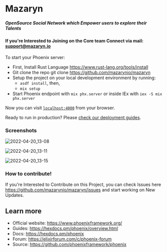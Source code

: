 # Mazaryn

##### OpenSource Social Network which Empower users to explore their Talents

#### If you're Interested to Joining on the Core team Connect via mail: support@mazaryn.io

To start your Phoenix server:
  
  * First, Install Rust Language https://www.rust-lang.org/tools/install
  * Git clone the repo git clone https://github.com/mazarynio/mazaryn
  * Setup the project on your local development environment by running:
    - `asdf install`, then,
    - `mix setup`
  * Start Phoenix endpoint with `mix phx.server` or inside IEx with `iex -S mix phx.server`

Now you can visit [`localhost:4000`](http://localhost:4000) from your browser.

Ready to run in production? Please [check our deployment guides](https://hexdocs.pm/phoenix/deployment.html).

### Screenshots 

![2022-04-20_13-08](https://user-images.githubusercontent.com/59366270/166201589-1b2b932d-5c54-4297-83ac-259b85885e50.png)

![2022-04-20_13-11](https://user-images.githubusercontent.com/59366270/166201622-2d4b236c-4be9-4f2d-bd99-7f4c8104ec9c.png)

![2022-04-20_13-15](https://user-images.githubusercontent.com/59366270/166201651-1b441cad-cf5f-462c-8ce1-8ac3aa2fd43d.png)

### How to contribute! 
If you're Interested to Contribute on this Project, you can check Issues here https://github.com/mazarynio/mazaryn/issues and start working on New Updates.


## Learn more

  * Official website: https://www.phoenixframework.org/
  * Guides: https://hexdocs.pm/phoenix/overview.html
  * Docs: https://hexdocs.pm/phoenix
  * Forum: https://elixirforum.com/c/phoenix-forum
  * Source: https://github.com/phoenixframework/phoenix
